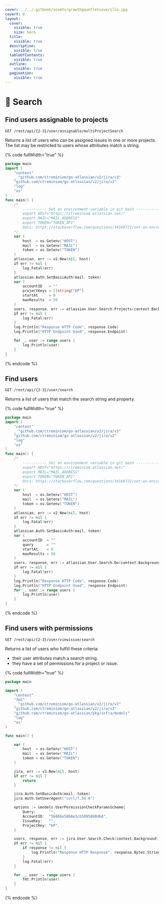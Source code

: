```yaml
---
cover: ../../.gitbook/assets/growthgauntletcoverillo.jpg
coverY: 0
layout:
  cover:
    visible: true
    size: hero
  title:
    visible: true
  description:
    visible: true
  tableOfContents:
    visible: true
  outline:
    visible: true
  pagination:
    visible: true
---
```


# 📠 Search

## Find users assignable to projects

`GET /rest/api/{2-3}/user/assignable/multiProjectSearch`

Returns a list of users who can be assigned issues in one or more projects. The list may be restricted to users whose attributes match a string.

{% code fullWidth="true" %}
```go
package main
import (
	"context"
	_ "github.com/ctreminiom/go-atlassian/v2/jira/v3"
	"github.com/ctreminiom/go-atlassian/v2/jira/v2"
	"log"
	"os"
)
func main() {
	/*
		----------- Set an environment variable in git bash -----------
		export HOST="https://ctreminiom.atlassian.net/"
		export MAIL="MAIL_ADDRESS"
		export TOKEN="TOKEN_API"
		Docs: https://stackoverflow.com/questions/34169721/set-an-environment-variable-in-git-bash
	*/
	var (
		host  = os.Getenv("HOST")
		mail  = os.Getenv("MAIL")
		token = os.Getenv("TOKEN")
	)
	atlassian, err := v2.New(nil, host)
	if err != nil {
		log.Fatal(err)
	}
	atlassian.Auth.SetBasicAuth(mail, token)
	var (
		accountID   = ""
		projectKeys = []string{"KP"}
		startAt     = 0
		maxResults  = 50
	)
	users, response, err := atlassian.User.Search.Projects(context.Background(), accountID, projectKeys, startAt, maxResults)
	if err != nil {
		log.Fatal(err)
	}
	log.Println("Response HTTP Code", response.Code)
	log.Println("HTTP Endpoint Used", response.Endpoint)

	for _, user := range users {
		log.Println(user)
	}
}
```
{% endcode %}

## Find users

`GET /rest/api/{2-3}/user/search`

Returns a list of users that match the search string and property.

{% code fullWidth="true" %}
```go
package main
import (
	"context"
	_ "github.com/ctreminiom/go-atlassian/v2/jira/v3"
	"github.com/ctreminiom/go-atlassian/v2/jira/v2"
	"log"
	"os"
)
func main() {
	/*
		----------- Set an environment variable in git bash -----------
		export HOST="https://ctreminiom.atlassian.net/"
		export MAIL="MAIL_ADDRESS"
		export TOKEN="TOKEN_API"
		Docs: https://stackoverflow.com/questions/34169721/set-an-environment-variable-in-git-bash
	*/
	var (
		host  = os.Getenv("HOST")
		mail  = os.Getenv("MAIL")
		token = os.Getenv("TOKEN")
	)
	atlassian, err := v2.New(nil, host)
	if err != nil {
		log.Fatal(err)
	}
	atlassian.Auth.SetBasicAuth(mail, token)
	var (
		accountID  = ""
		query      = ""
		startAt    = 0
		maxResults = 50
	)
	users, response, err := atlassian.User.Search.Do(context.Background(), accountID, query, startAt, maxResults)
	if err != nil {
		log.Fatal(err)
	}
	log.Println("Response HTTP Code", response.Code)
	log.Println("HTTP Endpoint Used", response.Endpoint)
	for _, user := range users {
		log.Println(user)
	}
}
```
{% endcode %}

## Find users with permissions

`GET /rest/api/{2-3}/user/viewissue/search`

Returns a list of users who fulfill these criteria:

* their user attributes match a search string.
* they have a set of permissions for a project or issue.

{% code fullWidth="true" %}
```go
package main

import (
	"context"
	"fmt"
	_ "github.com/ctreminiom/go-atlassian/v2/jira/v2"
	"github.com/ctreminiom/go-atlassian/v2/jira/v3"
	"github.com/ctreminiom/go-atlassian/pkg/infra/models"
	"log"
	"os"
)

func main() {

	var (
		host  = os.Getenv("HOST")
		mail  = os.Getenv("MAIL")
		token = os.Getenv("TOKEN")
	)

	jira, err := v3.New(nil, host)
	if err != nil {
		return
	}

	jira.Auth.SetBasicAuth(mail, token)
	jira.Auth.SetUserAgent("curl/7.54.0")

	options := &models.UserPermissionCheckParamsScheme{
		Query:      "",
		AccountID:  "5b86be50b8e3cb5895860d6d",
		IssueKey:   "",
		ProjectKey: "KP",
	}

	users, response, err := jira.User.Search.Check(context.Background(), "EDIT_ISSUE", options, 0, 50)
	if err != nil {
		if response != nil {
			log.Println("Response HTTP Response", response.Bytes.String())
		}
		log.Fatal(err)
	}

	for _, user := range users {
		fmt.Println(user)
	}
}
```
{% endcode %}
